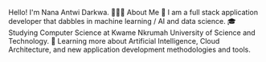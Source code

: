 Hello! I'm Nana Antwi Darkwa.
👨🏻‍💻  About Me
🤔   I am a full stack application developer that dabbles in machine learning / AI and data science.
🎓   Studying Computer Science at Kwame Nkrumah University of Science and Technology.
🌱   Learning more about Artificial Intelligence, Cloud Architecture, and new application development methodologies and tools.



<!---
Nana-AntwiD/Nana-AntwiD is a ✨ special ✨ repository because its `README.md` (this file) appears on your GitHub profile.
You can click the Preview link to take a look at your changes.
--->
